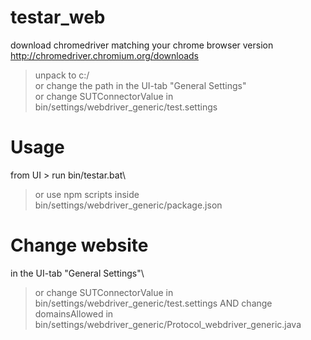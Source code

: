 # testar_web

download chromedriver matching your chrome browser version
http://chromedriver.chromium.org/downloads
> unpack to c:/\
> or change the path in the UI-tab "General Settings"\
> or change SUTConnectorValue in bin/settings/webdriver_generic/test.settings

# Usage
from UI > run bin/testar.bat\
> or use npm scripts inside bin/settings/webdriver_generic/package.json

# Change website
in the UI-tab "General Settings"\
> or change SUTConnectorValue in bin/settings/webdriver_generic/test.settings 
AND change domainsAllowed in bin/settings/webdriver_generic/Protocol_webdriver_generic.java

